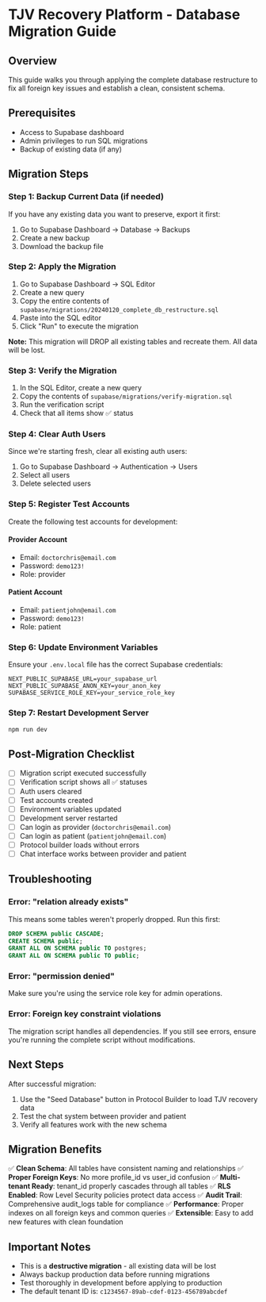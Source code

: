 # TJV Recovery Platform - Database Migration Guide

## Overview
This guide walks you through applying the complete database restructure to fix all foreign key issues and establish a clean, consistent schema.

## Prerequisites
- Access to Supabase dashboard
- Admin privileges to run SQL migrations
- Backup of existing data (if any)

## Migration Steps

### Step 1: Backup Current Data (if needed)
If you have any existing data you want to preserve, export it first:
1. Go to Supabase Dashboard → Database → Backups
2. Create a new backup
3. Download the backup file

### Step 2: Apply the Migration
1. Go to Supabase Dashboard → SQL Editor
2. Create a new query
3. Copy the entire contents of `supabase/migrations/20240120_complete_db_restructure.sql`
4. Paste into the SQL editor
5. Click "Run" to execute the migration

**Note:** This migration will DROP all existing tables and recreate them. All data will be lost.

### Step 3: Verify the Migration
1. In the SQL Editor, create a new query
2. Copy the contents of `supabase/migrations/verify-migration.sql`
3. Run the verification script
4. Check that all items show ✅ status

### Step 4: Clear Auth Users
Since we're starting fresh, clear all existing auth users:
1. Go to Supabase Dashboard → Authentication → Users
2. Select all users
3. Delete selected users

### Step 5: Register Test Accounts
Create the following test accounts for development:

#### Provider Account
- Email: `doctorchris@email.com`
- Password: `demo123!`
- Role: provider

#### Patient Account
- Email: `patientjohn@email.com`
- Password: `demo123!`
- Role: patient

### Step 6: Update Environment Variables
Ensure your `.env.local` file has the correct Supabase credentials:
```env
NEXT_PUBLIC_SUPABASE_URL=your_supabase_url
NEXT_PUBLIC_SUPABASE_ANON_KEY=your_anon_key
SUPABASE_SERVICE_ROLE_KEY=your_service_role_key
```

### Step 7: Restart Development Server
```bash
npm run dev
```

## Post-Migration Checklist

- [ ] Migration script executed successfully
- [ ] Verification script shows all ✅ statuses
- [ ] Auth users cleared
- [ ] Test accounts created
- [ ] Environment variables updated
- [ ] Development server restarted
- [ ] Can login as provider (`doctorchris@email.com`)
- [ ] Can login as patient (`patientjohn@email.com`)
- [ ] Protocol builder loads without errors
- [ ] Chat interface works between provider and patient

## Troubleshooting

### Error: "relation already exists"
This means some tables weren't properly dropped. Run this first:
```sql
DROP SCHEMA public CASCADE;
CREATE SCHEMA public;
GRANT ALL ON SCHEMA public TO postgres;
GRANT ALL ON SCHEMA public TO public;
```

### Error: "permission denied"
Make sure you're using the service role key for admin operations.

### Error: Foreign key constraint violations
The migration script handles all dependencies. If you still see errors, ensure you're running the complete script without modifications.

## Next Steps

After successful migration:
1. Use the "Seed Database" button in Protocol Builder to load TJV recovery data
2. Test the chat system between provider and patient
3. Verify all features work with the new schema

## Migration Benefits

✅ **Clean Schema**: All tables have consistent naming and relationships
✅ **Proper Foreign Keys**: No more profile_id vs user_id confusion
✅ **Multi-tenant Ready**: tenant_id properly cascades through all tables
✅ **RLS Enabled**: Row Level Security policies protect data access
✅ **Audit Trail**: Comprehensive audit_logs table for compliance
✅ **Performance**: Proper indexes on all foreign keys and common queries
✅ **Extensible**: Easy to add new features with clean foundation

## Important Notes

- This is a **destructive migration** - all existing data will be lost
- Always backup production data before running migrations
- Test thoroughly in development before applying to production
- The default tenant ID is: `c1234567-89ab-cdef-0123-456789abcdef`